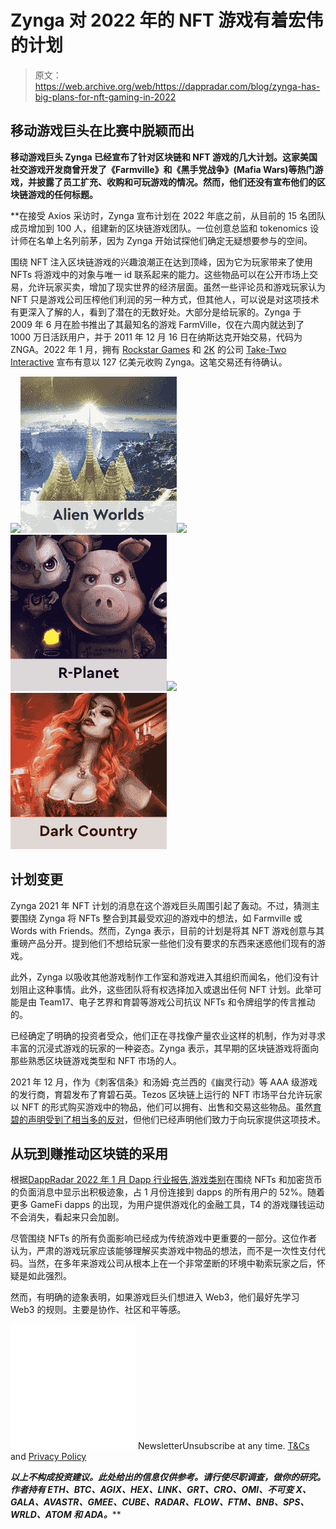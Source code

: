 # Zynga 对 2022 年的 NFT 游戏有着宏伟的计划

> 原文：<https://web.archive.org/web/https://dappradar.com/blog/zynga-has-big-plans-for-nft-gaming-in-2022>

## 移动游戏巨头在比赛中脱颖而出

**移动游戏巨头 Zynga 已经宣布了针对区块链和 NFT 游戏的几大计划**[](https://web.archive.org/web/20221208171114/https://www.axios.com/zynga-nft-gaming-plans-21607119-850b-42f3-a6af-5347ead94b7b.html)****。这家美国社交游戏开发商曾开发了《Farmville》和《黑手党战争》(Mafia Wars)等热门游戏，并披露了员工扩充、收购和可玩游戏的情况。然而，他们还没有宣布他们的区块链游戏的任何标题。****

 **在接受 Axios 采访时，Zynga 宣布计划在 2022 年底之前，从目前的 15 名团队成员增加到 100 人，组建新的区块链游戏团队。一位创意总监和 tokenomics 设计师在名单上名列前茅，因为 Zynga 开始试探他们确定无疑想要参与的空间。

围绕 NFT 注入区块链游戏的兴趣浪潮正在达到顶峰，因为它为玩家带来了使用 NFTs 将游戏中的对象与唯一 id 联系起来的能力。这些物品可以在公开市场上交易，允许玩家买卖，增加了现实世界的经济层面。虽然一些评论员和游戏玩家认为 NFT 只是游戏公司压榨他们利润的另一种方式，但其他人，可以说是对这项技术有更深入了解的人，看到了潜在的无数好处。大部分是给玩家的。Zynga 于 2009 年 6 月在脸书推出了其最知名的游戏 FarmVille，仅在六周内就达到了 1000 万日活跃用户，并于 2011 年 12 月 16 日在纳斯达克开始交易，代码为 ZNGA。2022 年 1 月，拥有 [Rockstar Games](https://web.archive.org/web/20221208171114/https://en.wikipedia.org/wiki/Rockstar_Games) 和 [2K](https://web.archive.org/web/20221208171114/https://en.wikipedia.org/wiki/2K_(company)) 的公司 [Take-Two Interactive](https://web.archive.org/web/20221208171114/https://en.wikipedia.org/wiki/Take-Two_Interactive) 宣布有意以 127 亿美元收购 Zynga。这笔交易还有待确认。

[](https://web.archive.org/web/20221208171114/https://dappradar.com/wax/games/alien-worlds)[![](img/87befc4a1e42119d30e207f259589417.png)<picture>![](img/f6a081211e302e16ab66f5caa5b29ece.png)</picture>](https://web.archive.org/web/20221208171114/https://dappradar.com/wax/games/alien-worlds)[](https://web.archive.org/web/20221208171114/https://dappradar.com/wax/games/r-planet)[![](img/87befc4a1e42119d30e207f259589417.png)<picture>![](img/ac1e2c3fbb980a43cb3d8ea23100b57a.png)</picture>](https://web.archive.org/web/20221208171114/https://dappradar.com/wax/games/r-planet)[](https://web.archive.org/web/20221208171114/https://dappradar.com/wax/games/dark-country)[![](img/87befc4a1e42119d30e207f259589417.png)<picture>![](img/ea2e979dee2d4bff9182e1128ebfc59b.png)</picture>](https://web.archive.org/web/20221208171114/https://dappradar.com/wax/games/dark-country)

## 计划变更

Zynga 2021 年 NFT 计划的消息在这个游戏巨头周围引起了轰动。不过，猜测主要围绕 Zynga 将 NFTs 整合到其最受欢迎的游戏中的想法，如 Farmville 或 Words with Friends。然而，Zynga 表示，目前的计划是将其 NFT 游戏创意与其重磅产品分开。提到他们不想给玩家一些他们没有要求的东西来迷惑他们现有的游戏。

此外，Zynga 以吸收其他游戏制作工作室和游戏进入其组织而闻名，他们没有计划阻止这种事情。此外，这些团队将有权选择加入或退出任何 NFT 计划。此举可能是由 Team17、电子艺界和育碧等游戏公司抗议 NFTs 和令牌组学的传言推动的。

已经确定了明确的投资者受众，他们正在寻找像产量农业这样的机制，作为对寻求丰富的沉浸式游戏的玩家的一种姿态。Zynga 表示，其早期的区块链游戏将面向那些熟悉区块链游戏类型和 NFT 市场的人。

2021 年 12 月，作为《刺客信条》和汤姆·克兰西的《幽灵行动》等 AAA 级游戏的发行商，育碧发布了育碧石英。Tezos 区块链上运行的 NFT 市场平台允许玩家以 NFT 的形式购买游戏中的物品，他们可以拥有、出售和交易这些物品。虽然[育碧的声明受到了相当多的反对](https://web.archive.org/web/20221208171114/https://dappradar.com/blog/ubisoft-bringing-ghost-recon-game-nfts-to-tezos)，但他们已经声明他们致力于向玩家提供这项技术。

## 从玩到赚推动区块链的采用

根据[DappRadar 2022 年 1 月 Dapp 行业报告](/web/20221208171114/https://dappradar.com/blog/dapp-industry-report-january-2022/),[游戏类别](https://web.archive.org/web/20221208171114/https://dappradar.com/rankings/category/games)在围绕 NFTs 和加密货币的负面消息中显示出积极迹象，占 1 月份连接到 dapps 的所有用户的 52%。随着更多 GameFi dapps 的出现，为用户提供游戏化的金融工具，T4 的游戏赚钱运动不会消失，看起来只会加剧。

尽管围绕 NFTs 的所有负面影响已经成为传统游戏中更重要的一部分。这位作者认为，严肃的游戏玩家应该能够理解买卖游戏中物品的想法，而不是一次性支付代码。当然，在多年来游戏公司从根本上在一个非常垄断的环境中勒索玩家之后，怀疑是如此强烈。

然而，有明确的迹象表明，如果游戏巨头们想进入 Web3，他们最好先学习 Web3 的规则。主要是协作、社区和平等感。

![](img/6d5a4a2d609c56e1a5771717e54ba759.png) NewsletterUnsubscribe at any time. [T&Cs](https://web.archive.org/web/20221208171114/https://dappradar.com/terms) and [Privacy Policy](https://web.archive.org/web/20221208171114/https://dappradar.com/privacy-policy)

***以上不构成投资建议。此处给出的信息仅供参考。请行使尽职调查，做你的研究。作者持有 ETH、BTC、AGIX、HEX、LINK、GRT、CRO、OMI、不可变 X、GALA、AVASTR、GMEE、CUBE、RADAR、FLOW、FTM、BNB、SPS、WRLD、ATOM 和 ADA。*****